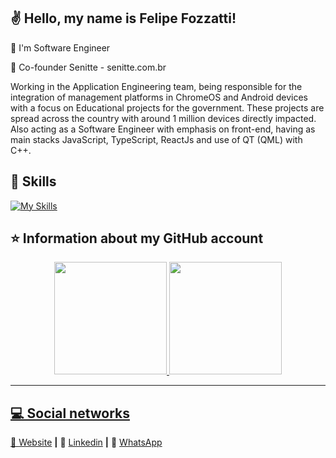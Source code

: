 ## ✌️ Hello, my name is <strong>Felipe Fozzatti!</strong>

🔭 I'm Software Engineer

🏢 Co-founder Senitte - senitte.com.br

Working in the Application Engineering team, being responsible for the integration of management platforms in ChromeOS and Android devices with a focus on Educational projects for the government. These projects are spread across the country with around 1 million devices directly impacted.
Also acting as a Software Engineer with emphasis on front-end, having as main stacks JavaScript, TypeScript, ReactJs and use of QT (QML) with C++.


## 🚀 Skills

[![My Skills](https://skillicons.dev/icons?i=js,ts,html,css,tailwind,react,nextjs,cpp,qt)](https://skillicons.dev)


## ⭐ Information about my GitHub account
<div align="center">
  <a href="https://github.com/ffozzatti">
  <img height="180em" src="https://github-readme-stats.vercel.app/api?username=ffozzatti&show_icons=true&theme=dracula&include_all_commits=true&count_private=true"/>
  <img height="180em" src="https://github-readme-stats.vercel.app/api/top-langs/?username=ffozzatti&layout=compact&langs_count=7&theme=dracula"/>
</div>    
  
  ---
  
  ## 💻 Social networks
  
[website]: http://felipe.senitte.com.br/
[linkedin]: https://www.linkedin.com/in/felipefozzatti/
[whatsapp]: https://wa.me/5511916560344

🏡 [Website][website] **|** 
👔 [Linkedin][linkedin] **|** 
📱  [WhatsApp][whatsapp]
 
